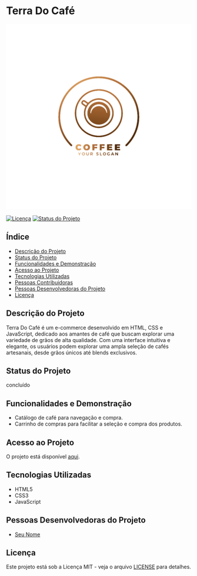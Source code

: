 # Terra Do Café

![eccomerce](<imagens/logo/coffe%20(1).png>)

[![Licença](https://img.shields.io/badge/Licença-MIT-blue.svg)](https://opensource.org/licenses/MIT)
[![Status do Projeto](<![Status](https://img.shields.io/badge/Status-Finalizado-brightgreen)>)](https://github.com/Kaue-Marin/Terra-Do-Cafe)

## Índice

- [Descrição do Projeto](#descrição-do-projeto)
- [Status do Projeto](#status-do-projeto)
- [Funcionalidades e Demonstração](#funcionalidades-e-demonstração)
- [Acesso ao Projeto](#acesso-ao-projeto)
- [Tecnologias Utilizadas](#tecnologias-utilizadas)
- [Pessoas Contribuidoras](#pessoas-contribuidoras)
- [Pessoas Desenvolvedoras do Projeto](#pessoas-desenvolvedoras-do-projeto)
- [Licença](#licença)

## Descrição do Projeto

Terra Do Café é um e-commerce desenvolvido em HTML, CSS e JavaScript, dedicado aos amantes de café que buscam explorar uma variedade de grãos de alta qualidade. Com uma interface intuitiva e elegante, os usuários podem explorar uma ampla seleção de cafés artesanais, desde grãos únicos até blends exclusivos.

## Status do Projeto

concluído

## Funcionalidades e Demonstração

- Catálogo de café para navegação e compra.
- Carrinho de compras para facilitar a seleção e compra dos produtos.

## Acesso ao Projeto

O projeto está disponível [aqui](https://github.com/Kaue-Marin/Terra-Do-Cafe).

## Tecnologias Utilizadas

- HTML5
- CSS3
- JavaScript

## Pessoas Desenvolvedoras do Projeto

- [Seu Nome](https://github.com/Kaue-Marin)

## Licença

Este projeto está sob a Licença MIT - veja o arquivo [LICENSE](LICENSE) para detalhes.

